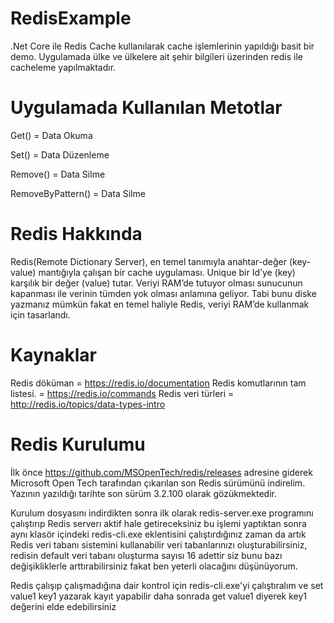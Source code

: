 # RedisExample
.Net Core ile Redis Cache kullanılarak cache işlemlerinin yapıldığı basit bir demo. Uygulamada ülke ve ülkelere ait şehir bilgileri üzerinden redis ile cacheleme yapılmaktadır.

# Uygulamada Kullanılan Metotlar
Get() = Data Okuma 

Set() = Data Düzenleme

Remove() = Data Silme

RemoveByPattern() = Data Silme

# Redis Hakkında
Redis(Remote Dictionary Server), en temel tanımıyla anahtar-değer (key-value) mantığıyla çalışan bir cache uygulaması. Unique bir Id’ye (key) karşılık bir değer (value) tutar. Veriyi RAM’de tutuyor olması sunucunun kapanması ile verinin tümden yok olması anlamına geliyor. Tabi bunu diske yazmanız mümkün fakat en temel haliyle Redis, veriyi RAM’de kullanmak için tasarlandı.

# Kaynaklar
Redis döküman = https://redis.io/documentation
Redis komutlarının tam listesi. = https://redis.io/commands
Redis veri türleri = http://redis.io/topics/data-types-intro

# Redis Kurulumu
İlk önce https://github.com/MSOpenTech/redis/releases adresine giderek Microsoft Open Tech tarafından çıkarılan son Redis sürümünü indirelim. Yazının yazıldığı tarihte son sürüm 3.2.100 olarak gözükmektedir. 

Kurulum dosyasını indirdikten sonra ilk olarak redis-server.exe programını çalıştırıp Redis serverı aktif hale getireceksiniz bu işlemi yaptıktan sonra aynı klasör içindeki redis-cli.exe eklentisini çalıştırdığınız zaman da artık Redis veri tabanı sistemini kullanabilir veri tabanlarınızı oluşturabilirsiniz, redisin default veri tabanı oluşturma sayısı 16 adettir siz bunu bazı değişikliklerle arttırabilirsiniz fakat ben yeterli olacağını düşünüyorum.

Redis çalışıp çalışmadığına dair kontrol için redis-cli.exe'yi çalıştıralım ve set value1 key1 yazarak kayıt yapabilir daha sonrada get value1 diyerek key1 değerini elde edebilirsiniz





